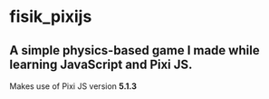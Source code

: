# fisik_pixijs
## A simple physics-based game I made while learning JavaScript and Pixi JS.

Makes use of Pixi JS version <b>5.1.3</b>
